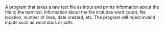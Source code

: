 A program that takes a raw text file as input and prints information about the file to the terminal. Information about the file includes word count,
file location, number of lines, date created, etc. The program will reject invalid inputs such as word docs or pdfs.
